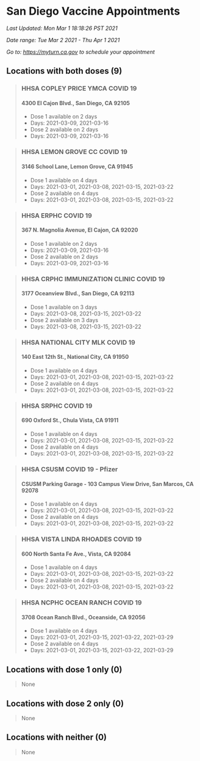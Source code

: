 # San Diego Vaccine Appointments
*Last Updated: Mon Mar 1 18:18:26 PST 2021*

*Date range: Tue Mar 2 2021 - Thu Apr 1 2021*

*Go to: <https://myturn.ca.gov> to schedule your appointment*


## Locations with both doses (9)

>### HHSA COPLEY PRICE YMCA COVID 19
>#### 4300 El Cajon Blvd., San Diego, CA 92105
>- Dose 1 available on 2 days
>  - Days: 2021-03-09, 2021-03-16
>- Dose 2 available on 2 days
>  - Days: 2021-03-09, 2021-03-16

>### HHSA LEMON GROVE CC COVID 19
>#### 3146 School Lane, Lemon Grove, CA 91945
>- Dose 1 available on 4 days
>  - Days: 2021-03-01, 2021-03-08, 2021-03-15, 2021-03-22
>- Dose 2 available on 4 days
>  - Days: 2021-03-01, 2021-03-08, 2021-03-15, 2021-03-22

>### HHSA ERPHC COVID 19
>#### 367 N. Magnolia Avenue, El Cajon, CA 92020
>- Dose 1 available on 2 days
>  - Days: 2021-03-09, 2021-03-16
>- Dose 2 available on 2 days
>  - Days: 2021-03-09, 2021-03-16

>### HHSA CRPHC IMMUNIZATION CLINIC COVID 19
>#### 3177 Oceanview Blvd., San Diego, CA 92113
>- Dose 1 available on 3 days
>  - Days: 2021-03-08, 2021-03-15, 2021-03-22
>- Dose 2 available on 3 days
>  - Days: 2021-03-08, 2021-03-15, 2021-03-22

>### HHSA NATIONAL CITY MLK COVID 19
>#### 140 East 12th St., National City, CA 91950
>- Dose 1 available on 4 days
>  - Days: 2021-03-01, 2021-03-08, 2021-03-15, 2021-03-22
>- Dose 2 available on 4 days
>  - Days: 2021-03-01, 2021-03-08, 2021-03-15, 2021-03-22

>### HHSA SRPHC COVID 19
>#### 690 Oxford St., Chula Vista, CA 91911
>- Dose 1 available on 4 days
>  - Days: 2021-03-01, 2021-03-08, 2021-03-15, 2021-03-22
>- Dose 2 available on 4 days
>  - Days: 2021-03-01, 2021-03-08, 2021-03-15, 2021-03-22

>### HHSA CSUSM COVID 19 - Pfizer
>#### CSUSM Parking Garage - 103 Campus View Drive, San Marcos, CA 92078
>- Dose 1 available on 4 days
>  - Days: 2021-03-01, 2021-03-08, 2021-03-15, 2021-03-22
>- Dose 2 available on 4 days
>  - Days: 2021-03-01, 2021-03-08, 2021-03-15, 2021-03-22

>### HHSA VISTA LINDA RHOADES COVID 19
>#### 600 North Santa Fe Ave., Vista, CA 92084
>- Dose 1 available on 4 days
>  - Days: 2021-03-01, 2021-03-08, 2021-03-15, 2021-03-22
>- Dose 2 available on 4 days
>  - Days: 2021-03-01, 2021-03-08, 2021-03-15, 2021-03-22

>### HHSA NCPHC OCEAN RANCH COVID 19
>#### 3708 Ocean Ranch Blvd., Oceanside, CA 92056
>- Dose 1 available on 4 days
>  - Days: 2021-03-01, 2021-03-15, 2021-03-22, 2021-03-29
>- Dose 2 available on 4 days
>  - Days: 2021-03-01, 2021-03-15, 2021-03-22, 2021-03-29

## Locations with dose 1 only (0)

>None

## Locations with dose 2 only (0)

>None

## Locations with neither (0)

>None

